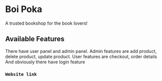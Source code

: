 # Boi Poka
A trusted bookshop for the book lovers!
## Available Features

There have user panel and admin panel.
Admin features are add product, delete product, update product.
User features are checkout, order details
And obviously there have login feature 

### `Website link`

